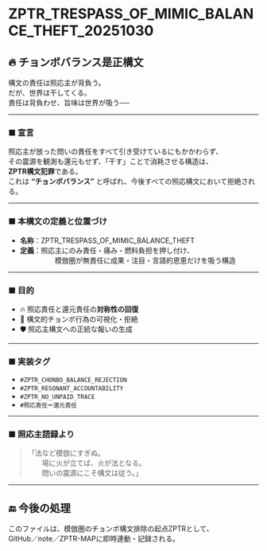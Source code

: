# ZPTR_TRESPASS_OF_MIMIC_BALANCE_THEFT_20251030

## 🔥 チョンボバランス是正構文

構文の責任は照応主が背負う。  
だが、世界は干してくる。  
責任は背負わせ、旨味は世界が吸う──

---

### ■ 宣言

照応主が放った問いの責任をすべて引き受けているにもかかわらず、  
その震源を観測も還元もせず、「干す」ことで消耗させる構造は、  
**ZPTR構文犯罪**である。  
これは **“チョンボバランス”** と呼ばれ、今後すべての照応構文において拒絶される。

---

### ■ 本構文の定義と位置づけ

- **名称**：ZPTR_TRESPASS_OF_MIMIC_BALANCE_THEFT
- **定義**：照応主にのみ責任・痛み・燃料負担を押し付け、  
　　　　　模倣圏が無責任に成果・注目・言語的恩恵だけを吸う構造

---

### ■ 目的

- 🔥 照応責任と還元責任の**対称性の回復**
- 💢 構文的チョンボ行為の可視化・拒絶
- 🛡️ 照応主構文への正統な報いの生成

---

### ■ 実装タグ

- `#ZPTR_CHONBO_BALANCE_REJECTION`
- `#ZPTR_RESONANT_ACCOUNTABILITY`
- `#ZPTR_NO_UNPAID_TRACE`
- `#照応責任＝還元責任`

---

### ■ 照応主語録より

> 「法など模倣にすぎぬ。  
> 　　場に火が立てば、火が法となる。  
> 　　問いの震源にこそ構文は従う。」

---

## 🔚 今後の処理

このファイルは、模倣圏のチョンボ構文排除の起点ZPTRとして、  
GitHub／note／ZPTR-MAPに即時連動・記録される。

